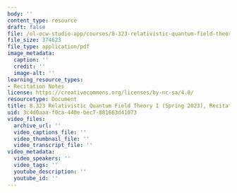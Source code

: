 ```yaml
---
body: ''
content_type: resource
draft: false
file: /ol-ocw-studio-app/courses/8-323-relativistic-quantum-field-theory-i-spring-2023/mit8_323_s23_rec01.pdf
file_size: 374623
file_type: application/pdf
image_metadata:
  caption: ''
  credit: ''
  image-alt: ''
learning_resource_types:
- Recitation Notes
license: https://creativecommons.org/licenses/by-nc-sa/4.0/
resourcetype: Document
title: 8.323 Relativistic Quantum Field Theory I (Spring 2023), Recitation 1
uid: 3c4d0aaa-f0ca-440e-bec7-881663d41073
video_files:
  archive_url: ''
  video_captions_file: ''
  video_thumbnail_file: ''
  video_transcript_file: ''
video_metadata:
  video_speakers: ''
  video_tags: ''
  youtube_description: ''
  youtube_id: ''
---
```

